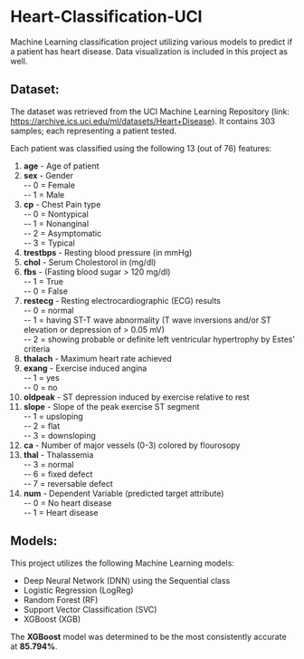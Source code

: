# Heart-Classification-UCI

Machine Learning classification project utilizing various models to predict if a patient has heart disease. Data visualization is included in this project as well.

## Dataset:

The dataset was retrieved from the UCI Machine Learning Repository (link: https://archive.ics.uci.edu/ml/datasets/Heart+Disease). It contains 303 samples; each representing a patient tested. 

Each patient was classified using the following 13 (out of 76) features:

1. **age** - Age of patient
2. **sex** - Gender\
  -- 0 = Female\
  -- 1 = Male
3. **cp** - Chest Pain type\
  -- 0 = Nontypical\
  -- 1 = Nonanginal\
  -- 2 = Asymptomatic\
  -- 3 = Typical
4. **trestbps** - Resting blood pressure (in mmHg)
5. **chol** - Serum Cholestorol in (mg/dl)
6. **fbs** - (Fasting blood sugar > 120 mg/dl)\
   -- 1 = True\
   -- 0 = False
7. **restecg** - Resting electrocardiographic (ECG) results\
  -- 0 = normal\
  -- 1 = having ST-T wave abnormality (T wave inversions and/or ST elevation or depression of > 0.05 mV)\
  -- 2 = showing probable or definite left ventricular hypertrophy by Estes' criteria
8. **thalach** - Maximum heart rate achieved
9. **exang** - Exercise induced angina\
  -- 1 = yes\
  -- 0 = no
10. **oldpeak** - ST depression induced by exercise relative to rest
11. **slope** - Slope of the peak exercise ST segment\
  -- 1 = upsloping\
  -- 2 = flat\
  -- 3 = downsloping
12. **ca** - Number of major vessels (0-3) colored by flourosopy
13. **thal** - Thalassemia\
  -- 3 = normal\
  -- 6 = fixed defect\
  -- 7 = reversable defect
14. **num** - Dependent Variable (predicted target attribute)\
  -- 0 = No heart disease\
  -- 1 = Heart disease

## Models:

This project utilizes the following Machine Learning models:

- Deep Neural Network (DNN) using the Sequential class
- Logistic Regression (LogReg)
- Random Forest (RF)
- Support Vector Classification (SVC)
- XGBoost (XGB)

The **XGBoost** model was determined to be the most consistently accurate at **85.794%**.
